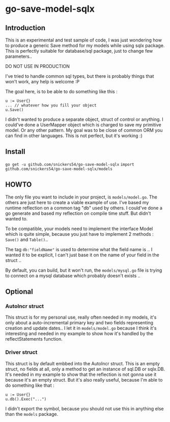 # go-save-model-sqlx

## Introduction
This is an experimental and test sample of code, I was just wondering how to produce a generic Save method for my models while using sqlx package. This is perfectly suitable for database/sql package, just to change few parameters..

DO NOT USE IN PRODUCTION

I've tried to handle common sql types, but there is probably things that won't work, any help is welcome :P

The goal here, is to be able to do something like this :
```golang
u := User{}
... // whatever how you fill your object
u.Save()
```
I didn't wanted to produce a separate object, struct of control or anything. I could've done a UserMapper object which is charged to save my primitive model. Or any other pattern. My goal was to be close of common ORM you can find in other languages.
This is not perfect, but it's working :)

## Install
`go get -u github.com/snickers54/go-save-model-sqlx`
`import github.com/snickers54/go-save-model-sqlx/models`
## HOWTO
The only file you want to include in your project, is `models/model.go`. The others are just here to create a viable example of use.
I've based my runtime reflection on a common tag "db" used by others. I could've done a go generate and based my reflection on compile time stuff. But didn't wanted to.

To be compatible, your models need to implement the interface Model which is quite simple, because you just have to implement 2 methods : `Save()` and `Table()`..

The tag `db:"fieldName"` is used to determine what the field name is .. I wanted it to be explicit, I can't just base it on the name of your field in the struct ..

By default, you can build, but it won't run, the `models/mysql.go` file is trying to connect on a mysql database which probably doesn't exists ..

## Optional
### AutoIncr struct
This struct is for my personal use, really often needed in my models, it's only about a auto-incremental primary key and two fields representing creation and update dates..
I let it in `models/model.go` because I think it's interesting and needed in my example to show how it's handled by the reflectStatements function.

### Driver struct
This struct is by default embbed into the AutoIncr struct.
This is an empty struct, no fields at all, only a method to get an instance of sql.DB or sqlx.DB. It's needed in my example to show that the reflection is not gonna use it because it's an empty struct. But it's also really useful, because I'm able to do something like that :
```golang
u := User{}
u.db().Exec("...")
```
I didn't export the symbol, because you should not use this in anything else than the `models` package.
